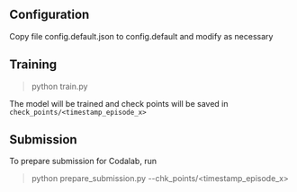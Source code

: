 ## Configuration
Copy file config.default.json to config.default and modify as necessary

## Training
> python train.py

The model will be trained and check points will be saved in `check_points/<timestamp_episode_x>`
## Submission
To prepare submission for Codalab, run
> python prepare_submission.py --chk_points/<timestamp_episode_x>
